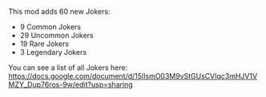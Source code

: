This mod adds 60 new Jokers:
- 9 Common Jokers
- 29 Uncommon Jokers
- 19 Rare Jokers
- 3 Legendary Jokers

You can see a list of all Jokers here:
https://docs.google.com/document/d/15lIsmO03M9vStGUsCVIqc3mHJV1VMZY_Dup76ros-9w/edit?usp=sharing
